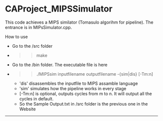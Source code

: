 CAProject_MIPSSimulator
=======================

This code achieves a MIPS similator (Tomasulo algorihm for pipeline). The entrance is in MIPsSimulator.cpp.

How to use

- Go to the /src folder
- >> make
- Go to the /bin folder. The executable file is here
- >> ./MIPSsim inputfilename outputfilename -{sim|dis} [-Tm:n]
  - 'dis' disassembles the inputfile to MIPS assamble language
  - 'sim' simulates how the pipeline works in every stage
  - [-Tm:n] is optional, outputs cycles from m to n. It will output all the cycles in default.
  - So the Sample Output.txt in /src folder is the previous one in the Website


-------------------------------------------------
